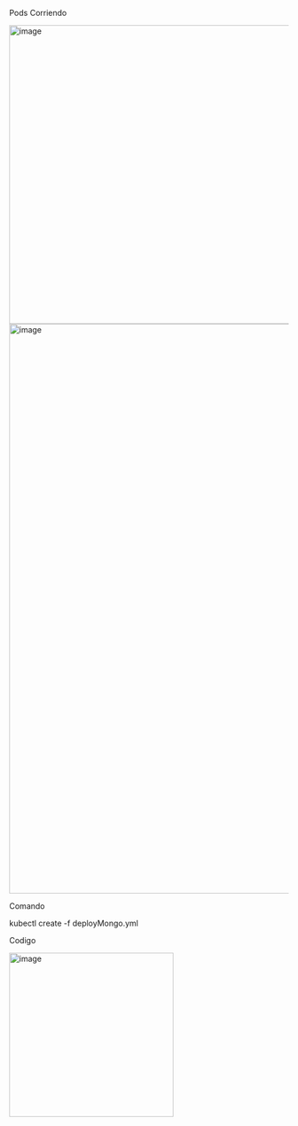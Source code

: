 Pods Corriendo 

<img width="539" alt="image" src="https://github.com/jose-aese/wizeline-entregable1/assets/45864492/2b221c15-3b90-47ce-9950-983e55490e59">

<img width="1028" alt="image" src="https://github.com/jose-aese/wizeline-entregable1/assets/45864492/f663886f-16c4-4840-9473-5be21c42bba1">


Comando 

kubectl create -f deployMongo.yml

Codigo 

<img width="296" alt="image" src="https://github.com/jose-aese/wizeline-entregable1/assets/45864492/a4f0b695-ed7a-4e01-8e65-70d98bf5b170">
